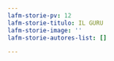```yaml
---
lafm-storie-pv: 12
lafm-storie-titulo: IL GURU
lafm-storie-image: ''
lafm-storie-autores-list: []

---
```

